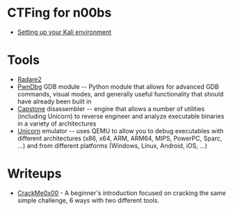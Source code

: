 # CTFing for n00bs

 - [Setting up your Kali environment](INSTALL.md)

# Tools
 - [Radare2](tools/radare2/README.md)
 - [PwnDbg](https://github.com/pwndbg/pwndbg) GDB module -- Python module that allows for advanced GDB commands, visual modes, and generally useful functionality that should have already been built in
 - [Capstone](http://www.capstone-engine.org) disassembler -- engine that allows a number of utilities (including Unicorn) to reverse engineer and analyze executable binaries in a variety of architectures
 - [Unicorn](http://www.unicorn-engine.org) emulator -- uses QEMU to allow you to debug executables with different architectures (x86, x64, ARM, ARM64, MIPS, PowerPC, Sparc, ...) and from different platforms (Windows, Linux, Android, iOS, ...)

# Writeups

 - [CrackMe0x00](writeups/crackme/0x00.md) - A beginner's introduction focused on cracking the same simple challenge, 6 ways with two different tools.

